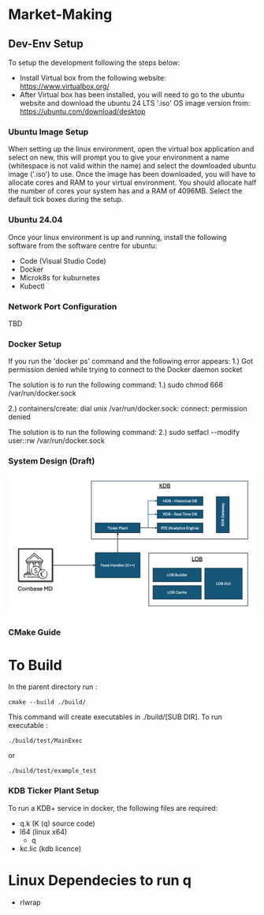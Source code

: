 # Market-Making

## Dev-Env Setup
To setup the development following the steps below:
-  Install Virtual box from the following website: https://www.virtualbox.org/
-  After Virtual box has been installed, you will need to go to the ubuntu website and download the ubuntu 24 LTS '.iso' OS image version from: https://ubuntu.com/download/desktop

### Ubuntu Image Setup
When setting up the linux environment, open the virtual box application and select on new, this will prompt you to give your environment a name (whitespace is not valid within the name) and select the downloaded ubuntu image ('.iso') to use. Once the image has been downloaded, you will have to allocate cores and RAM to your virtual environment. You should allocate half the number of cores your system has and a RAM of 4096MB. Select the default tick boxes during the setup. 

### Ubuntu 24.04
Once your linux environment is up and running, install the following software from the software centre for ubuntu:
  - Code (Visual Studio Code)
  - Docker
  - Microk8s for kuburnetes
  - Kubectl

### Network Port Configuration
TBD


### Docker Setup
If you run the 'docker ps' command and the following error appears:
  1.)  Got permission denied while trying to connect to the Docker daemon socket

The solution is to run the following command:
  1.) sudo chmod 666 /var/run/docker.sock

  2.) containers/create: dial unix /var/run/docker.sock: connect: permission denied
  
The solution is to run the following command:
  2.) sudo setfacl --modify user::rw /var/run/docker.sock


### System Design (Draft)
![alt text](./LOBSystemDesign.png)


### CMake Guide

# To Build 

In the parent directory run :
```
cmake --build ./build/
```
This command will create executables in ./build/[SUB DIR]. To run executable :

```
./build/test/MainExec
```
or 
```
./build/test/example_test 
```


### KDB Ticker Plant Setup

To run a KDB+ service in docker, the following files are required:

- q.k (K (q) source code)
- l64 (linux x64)
  - q
- kc.lic (kdb licence)


# Linux Dependecies to run q 

- rlwrap